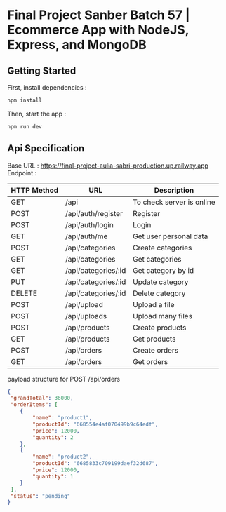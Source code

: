 # Final Project Sanber Batch 57 | Ecommerce App with NodeJS, Express, and MongoDB

## Getting Started
First, install dependencies :

```sh
npm install
```

Then, start the app :

```sh
npm run dev
```

## Api Specification
Base URL : https://final-project-aulia-sabri-production.up.railway.app
Endpoint :

| HTTP Method | URL | Description |
| ------ | ------ | ------ |
| GET | /api | To check server is online |
| POST | /api/auth/register | Register |
| POST | /api/auth/login | Login |
| GET | /api/auth/me | Get user personal data |
| POST | /api/categories | Create categories |
| GET | /api/categories | Get categories |
| GET | /api/categories/:id | Get category by id |
| PUT | /api/categories/:id | Update category |
| DELETE | /api/categories/:id | Delete category |
| POST | /api/upload | Upload a file |
| POST | /api/uploads | Upload many files |
| POST | /api/products | Create products |
| GET | /api/products | Get products |
| POST | /api/orders | Create orders |
| GET | /api/orders | Get orders |

payload structure for POST /api/orders

```json
{
 "grandTotal": 36000,
 "orderItems": [
    {
        "name": "product1",
        "productId": "668554e4af070499b9c64edf",
        "price": 12000,
        "quantity": 2
    },
    {
        "name": "product2",
        "productId": "6685833c709199daef32d687",
        "price": 12000,
        "quantity": 1
    }
 ],
 "status": "pending"
}
```
